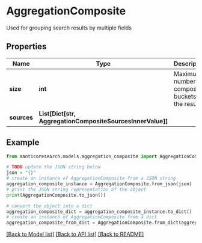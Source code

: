 # AggregationComposite

Used for grouping search results by multiple fields

## Properties

Name | Type | Description | Notes
------------ | ------------- | ------------- | -------------
**size** | **int** | Maximum number of composite buckets in the result | [optional] 
**sources** | **List[Dict[str, AggregationCompositeSourcesInnerValue]]** |  | [optional] 

## Example

```python
from manticoresearch.models.aggregation_composite import AggregationComposite

# TODO update the JSON string below
json = "{}"
# create an instance of AggregationComposite from a JSON string
aggregation_composite_instance = AggregationComposite.from_json(json)
# print the JSON string representation of the object
print(AggregationComposite.to_json())

# convert the object into a dict
aggregation_composite_dict = aggregation_composite_instance.to_dict()
# create an instance of AggregationComposite from a dict
aggregation_composite_from_dict = AggregationComposite.from_dict(aggregation_composite_dict)
```
[[Back to Model list]](../README.md#documentation-for-models) [[Back to API list]](../README.md#documentation-for-api-endpoints) [[Back to README]](../README.md)


